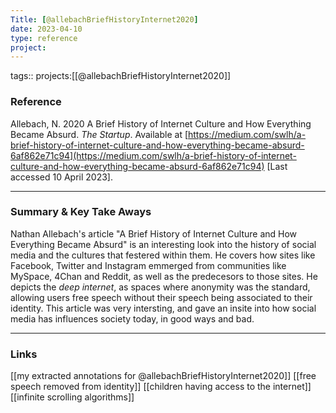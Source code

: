 ```yaml
---
Title: [@allebachBriefHistoryInternet2020]
date: 2023-04-10
type: reference
project:
---
```


tags::
projects:[[@allebachBriefHistoryInternet2020]]

### Reference 

Allebach, N. 2020 A Brief History of Internet Culture and How Everything Became Absurd. _The Startup_. Available at [https://medium.com/swlh/a-brief-history-of-internet-culture-and-how-everything-became-absurd-6af862e71c94](https://medium.com/swlh/a-brief-history-of-internet-culture-and-how-everything-became-absurd-6af862e71c94) [Last accessed 10 April 2023].


---

### Summary & Key Take Aways

Nathan Allebach's article "A Brief History of Internet Culture and How Everything Became Absurd" is an interesting look into the history of social media and the cultures that festered within them. He covers how sites like Facebook, Twitter and Instagram emmerged from communities like MySpace, 4Chan and Reddit, as well as the predecesors to those sites. He depicts the *deep internet*, as spaces where anonymity was the standard, allowing users free speech without their speech being associated to their identity. This article was very intersting, and gave an insite into how social media has influences society today, in good ways and bad. 

--- 

### Links
[[my extracted annotations for @allebachBriefHistoryInternet2020]]
[[free speech removed from identity]]
[[children having access to the internet]]
[[infinite scrolling algorithms]]
